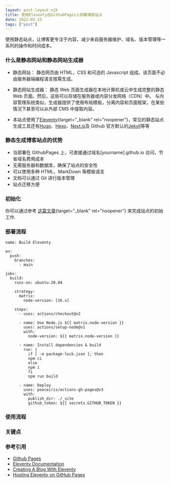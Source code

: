 ```yaml
---
layout: post-layout.njk
title: 使用Eleventy在GithubPages上部署博客站点
date: 2022-05-15
tags: ["post"]
---
```


<!-- Excerpt Start -->
使用静态站点，让博客更专注于内容，减少来自服务器维护、域名、版本管理等一系列的操作和时间成本。
<!-- Excerpt End -->

### 什么是静态网站和静态网站生成器

- 静态网站：
  静态网页由 HTML，CSS 和可选的 Javascript 组成。该页面不必由服务器端编程语言按需生成。

- 静态网站生成器：
  静态 Web 页面生成器在本地计算机或云中生成完整的静态 Web 页面。然后，这些可以存储在服务器或内容分发网络（CDN）中。
  与内容管理系统类似，生成器提供了使用布局模板，分离内容和页面框架，在某些情况下甚至可以从外部 CMS 中提取内容。
- 本站点使用了[Eleventy](https://www.11ty.dev/){target="_blank" rel="noopener"}，常见的静态站点生成工具还有[Hugo](https://gohugo.io/)、[Hexo](https://hexo.io/)、[Next.js](https://nextjs.org/)及 Github 官方默认的[Jekyll](https://www.jekyll.com/)等等

### 静态生成博客站点的优势

- 当部署在 GithubPages 上，可直接通过域名[yourname].github.io 访问，节省域名费用成本
- 无需服务器和数据库，确保了站点的安全性
- 可以使用多种 HTML、MarkDown 等模板语言
- 文档可以通过 Git 进行版本管理
- 站点迁移方便

### 初始化

你可以通过参考 [这篇文章](https://keepinguptodate.com/pages/2019/06/creating-blog-with-eleventy/){target="_blank" rel="noopener"} 来完成站点的初始工作.

### 部署流程

```shell-session
name: Build Eleventy

on:
  push:
    branches:
      - main

jobs:
  build:
    runs-on: ubuntu-20.04

    strategy:
      matrix:
        node-version: [16.x]

    steps:
      - uses: actions/checkout@v2

      - name: Use Node.js ${{ matrix.node-version }}
        uses: actions/setup-node@v1
        with:
          node-version: ${{ matrix.node-version }}

      - name: Install dependencies & build
        run: |
          if [ -e package-lock.json ]; then
          npm ci
          else
          npm i
          fi
          npm run build

      - name: Deploy
        uses: peaceiris/actions-gh-pages@v3
        with:
          publish_dir: ./_site
          github_token: ${{ secrets.GITHUB_TOKEN }}
```
### 使用流程

### 关键点

### 参考引用

- [Github Pages](https://docs.github.com/cn/pages)
- [Eleventy Documentation](https://www.11ty.dev/docs/tutorials/)
- [Creating A Blog With Eleventy](https://keepinguptodate.com/pages/2019/06/creating-blog-with-eleventy/)
- [Hosting Eleventy on GitHub Pages](https://quinndombrowski.com/blog/2022/05/07/hosting-eleventy-on-github-pages/)
